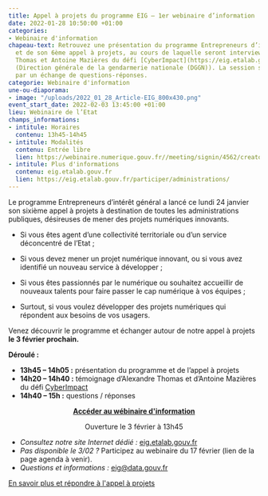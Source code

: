 ```yaml
---
title: Appel à projets du programme EIG – 1er webinaire d’information
date: 2022-01-28 10:50:00 +01:00
categories:
- Webinaire d'information
chapeau-text: Retrouvez une présentation du programme Entrepreneurs d’intérêt général
  et de son 6ème appel à projets, au cours de laquelle seront interviewés Alexandre
  Thomas et Antoine Mazières du défi [CyberImpact](https://eig.etalab.gouv.fr/defis/cyberimp-ct/)
  (Direction générale de la gendarmerie nationale (DGGN)). La session se clôturera
  par un échange de questions-réponses.
categorie: Webinaire d'information
une-ou-diaporama:
- image: "/uploads/2022_01_28_Article-EIG_800x430.png"
event_start_date: 2022-02-03 13:45:00 +01:00
lieu: Webinaire de l’Etat
champs_informations:
- intitule: Horaires
  contenu: 13h45-14h45
- intitule: Modalités
  contenu: Entrée libre
  lien: https://webinaire.numerique.gouv.fr//meeting/signin/4562/creator/1673/hash/71997f21a8f284b441bb67cf8ddcf7c609100ecb
- intitule: Plus d'informations
  contenu: eig.etalab.gouv.fr
  lien: https://eig.etalab.gouv.fr/participer/administrations/
---
```


Le programme Entrepreneurs d’intérêt général a lancé ce lundi 24 janvier son sixième appel à projets à destination de toutes les administrations publiques, désireuses de mener des projets numériques innovants.

* Si vous êtes agent d’une collectivité territoriale ou d’un service déconcentré de l’Etat ;

* Si vous devez mener un projet numérique innovant, ou si vous avez identifié un nouveau service à développer ;

* Si vous êtes passionnés par le numérique ou souhaitez accueillir de nouveaux talents pour faire passer le cap numérique à vos équipes ;

* Surtout, si vous voulez développer des projets numériques qui répondent aux besoins de vos usagers.

Venez découvrir le programme et échanger autour de notre appel à projets **le 3 février prochain.**

**Déroulé :**
<br>
* **13h45 – 14h05 :** présentation du programme et de l’appel à projets
* **14h20 – 14h40 :** témoignage d’Alexandre Thomas et d’Antoine Mazières du défi [CyberImpact](https://eig.etalab.gouv.fr/defis/cyberimp-ct/)
* **14h40 – 15h :** questions / réponses

<div align="center"><a href="https://webinaire.numerique.gouv.fr//meeting/signin/4562/creator/1673/hash/71997f21a8f284b441bb67cf8ddcf7c609100ecb" class="button"><b>Accéder au wébinaire d'information</b></a><p class="ouverture">Ouverture le 3 février à 13h45</p></div>

* *Consultez notre site Internet dédié :* [eig.etalab.gouv.fr](https://eig.etalab.gouv.fr/)
* *Pas disponible le 3/02 ?* Participez au webinaire du 17 février (lien de la page agenda à venir).
* *Questions et informations :* [eig@data.gouv.fr](mailto:eig@data.gouv.fr)

<div class="lien-important"><p><a href="https://eig.etalab.gouv.fr/participer/administrations/proposer/">En savoir plus et répondre à l'appel à projets</a></p></div>